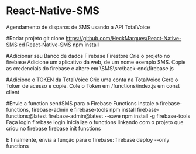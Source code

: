 # React-Native-SMS
Agendamento de disparos de SMS usando a API TotalVoice

#Rodar projeto
git clone https://github.com/HeckMarques/React-Native-SMS
cd React-Native-SMS
npm install

#Adicionar seu Banco de dados Firebase Firestore
Crie o projeto no firebase
Adicione um aplicativo da web, de um nome exemplo SMS.
Copie as credenciais do firebase e altere em \SMS\src\back-end\firebase.js


#Adicione o TOKEN da TotalVoice
Crie uma conta na TotalVoice
Gere o Token de acesso e copie.
Cole o Token em /functions/index.js
        em const client

#Envie a function sendSMS para o Firebase Functions
Instale o firebase-functions, firebase-admin e firebase-tools
  npm install firebase-functions@latest firebase-admin@latest --save
  npm install -g firebase-tools
Faça login 
  firebase login
Inicialize o functions linkando com o projeto que criou no firebase
  firebase init functions

E finalmente, envia a função para o firebase:
  firebase deploy --only functions



